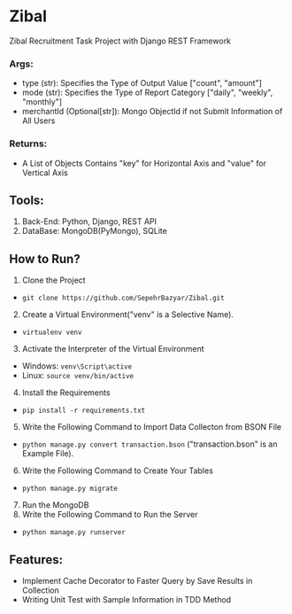 # Zibal
Zibal Recruitment Task Project with Django REST Framework

### Args:
* type (str): Specifies the Type of Output Value ["count", "amount"]
* mode (str): Specifies the Type of Report Category ["daily", "weekly", "monthly"]
* merchantId (Optional[str]): Mongo ObjectId if not Submit Information of All Users

### Returns:
* A List of Objects Contains "key" for Horizontal Axis and "value" for Vertical Axis

## Tools:
1. Back-End: Python, Django, REST API
2. DataBase: MongoDB(PyMongo), SQLite

## How to Run?
1. Clone the Project
* `git clone https://github.com/SepehrBazyar/Zibal.git`
2. Create a Virtual Environment("venv" is a Selective Name).
* `virtualenv venv`
3. Activate the Interpreter of the Virtual Environment
* Windows: `venv\Script\active`
* Linux: `source venv/bin/active`
4. Install the Requirements
* `pip install -r requirements.txt`
5. Write the Following Command to Import Data Collecton from BSON File
* `python manage.py convert transaction.bson` ("transaction.bson" is an Example File).
6. Write the Following Command to Create Your Tables
* `python manage.py migrate`
7. Run the MongoDB
8. Write the Following Command to Run the Server
* `python manage.py runserver`

## Features:
* Implement Cache Decorator to Faster Query by Save Results in Collection
* Writing Unit Test with Sample Information in TDD Method
